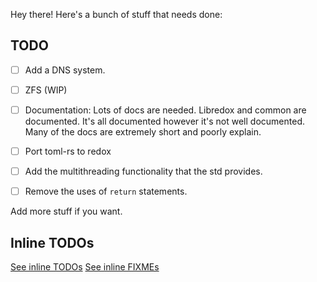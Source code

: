 Hey there! Here's a bunch of stuff that needs done:

## TODO

- [ ] Add a DNS system.

- [ ] ZFS (WIP)

- [ ] Documentation: Lots of docs are needed. Libredox and common are documented.
      It's all documented however it's not well documented. Many of the docs are
      extremely short and poorly explain.

- [ ] Port toml-rs to redox

- [ ] Add the multithreading functionality that the std provides.

- [ ] Remove the uses of `return` statements.


Add more stuff if you want.

## Inline TODOs
[See inline TODOs](https://github.com/redox-os/redox/search?utf8=%E2%9C%93&q=TODO)
[See inline FIXMEs](https://github.com/redox-os/redox/search?utf8=%E2%9C%93&q=FIXME)
